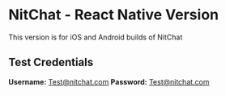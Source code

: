 # NitChat - React Native Version

This version is for iOS and Android builds of NitChat

## Test Credentials

**Username:** Test@nitchat.com
**Password:** Test@nitchat.com